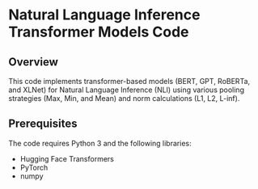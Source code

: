 # Natural Language Inference Transformer Models Code

## Overview
This code implements transformer-based models (BERT, GPT, RoBERTa, and XLNet) for Natural Language Inference (NLI) using various pooling strategies (Max, Min, and Mean) and norm calculations (L1, L2, L-inf).

## Prerequisites
The code requires Python 3 and the following libraries:
- Hugging Face Transformers
- PyTorch
- numpy
